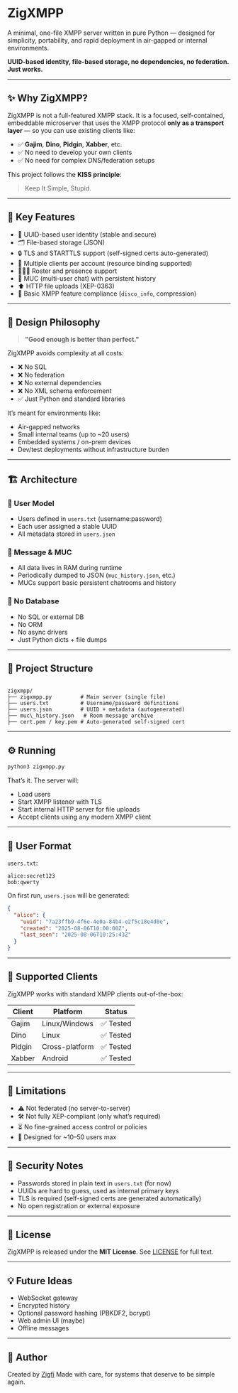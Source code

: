 # ZigXMPP

A minimal, one-file XMPP server written in pure Python — designed for simplicity, portability, and rapid deployment in air-gapped or internal environments.

**UUID-based identity, file-based storage, no dependencies, no federation. Just works.**

---

## ✨ Why ZigXMPP?

ZigXMPP is not a full-featured XMPP stack. It is a focused, self-contained, embeddable microserver that uses the XMPP protocol **only as a transport layer** — so you can use existing clients like:

- ✅ **Gajim**, **Dino**, **Pidgin**, **Xabber**, etc.
- ✅ No need to develop your own clients
- ✅ No need for complex DNS/federation setups

This project follows the **KISS principle**:  
> Keep It Simple, Stupid.

---

## 🧭 Key Features

- 🧍 UUID-based user identity (stable and secure)
- 🗂️ File-based storage (JSON)
- 🔒 TLS and STARTTLS support (self-signed certs auto-generated)
- 🤝 Multiple clients per account (resource binding supported)
- 🧑‍🤝‍🧑 Roster and presence support
- 💬 MUC (multi-user chat) with persistent history
- ⬆️ HTTP file uploads (XEP-0363)
- 🧪 Basic XMPP feature compliance (`disco_info`, compression)

---

## 🧠 Design Philosophy

> **"Good enough is better than perfect."**

ZigXMPP avoids complexity at all costs:
- ❌ No SQL
- ❌ No federation
- ❌ No external dependencies
- ❌ No XML schema enforcement
- ✅ Just Python and standard libraries

It’s meant for environments like:
- Air-gapped networks
- Small internal teams (up to ~20 users)
- Embedded systems / on-prem devices
- Dev/test deployments without infrastructure burden

---

## 🏗️ Architecture

### 🔑 User Model
- Users defined in `users.txt` (username:password)
- Each user assigned a stable UUID
- All metadata stored in `users.json`

### 💬 Message & MUC
- All data lives in RAM during runtime
- Periodically dumped to JSON (`muc_history.json`, etc.)
- MUCs support basic persistent chatrooms and history

### 💾 No Database
- No SQL or external DB
- No ORM
- No async drivers
- Just Python dicts + file dumps

---

## 📂 Project Structure

```

zigxmpp/
├── zigxmpp.py         # Main server (single file)
├── users.txt          # Username/password definitions
├── users.json         # UUID + metadata (autogenerated)
├── muc\_history.json   # Room message archive
├── cert.pem / key.pem # Auto-generated self-signed cert

````

---

## ⚙️ Running

```bash
python3 zigxmpp.py
````

That’s it. The server will:

* Load users
* Start XMPP listener with TLS
* Start internal HTTP server for file uploads
* Accept clients using any modern XMPP client

---

## 👥 User Format

`users.txt`:

```
alice:secret123
bob:qwerty
```

On first run, `users.json` will be generated:

```json
{
  "alice": {
    "uuid": "7a23ffb9-4f6e-4e0a-84b4-e2f5c18e4d0e",
    "created": "2025-08-06T10:00:00Z",
    "last_seen": "2025-08-06T10:25:43Z"
  }
}
```

---

## 📡 Supported Clients

ZigXMPP works with standard XMPP clients out-of-the-box:

| Client | Platform       | Status   |
| ------ | -------------- | -------- |
| Gajim  | Linux/Windows  | ✅ Tested |
| Dino   | Linux          | ✅ Tested |
| Pidgin | Cross-platform | ✅ Tested |
| Xabber | Android        | ✅ Tested |

---

## 🧪 Limitations

* ⚠️ Not federated (no server-to-server)
* 🛠️ Not fully XEP-compliant (only what’s required)
* ⏳ No fine-grained access control or policies
* 🧰 Designed for \~10–50 users max

---

## 🔐 Security Notes

* Passwords stored in plain text in `users.txt` (for now)
* UUIDs are hard to guess, used as internal primary keys
* TLS is required (self-signed certs are generated automatically)
* No open registration or external exposure

---

## 📖 License

ZigXMPP is released under the **MIT License**.
See [LICENSE](LICENSE) for full text.

---

## 💡 Future Ideas

* WebSocket gateway
* Encrypted history
* Optional password hashing (PBKDF2, bcrypt)
* Web admin UI (maybe)
* Offline messages

---

## 👤 Author

Created by [Zigfi](https://github.com/zigfi7)
Made with care, for systems that deserve to be simple again.

